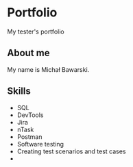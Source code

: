 # Portfolio
My tester's portfolio

## About me

My name is Michał Bawarski. 

## Skills

- SQL
- DevTools
- Jira
- nTask
- Postman
- Software testing
- Creating test scenarios and test cases
- 



